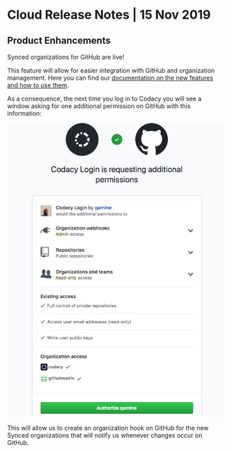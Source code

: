 # Cloud Release Notes | 15 Nov 2019

## Product Enhancements

Synced organizations for GitHub are live!

This feature will allow for easier integration with GitHub and
organization management. Here you can find our [documentation on the new
features and how to use
them](/hc/en-us/articles/360010263720).

As a consequence, the next time you log in to Codacy you will see a
window asking for one additional permission on GitHub with this
information:

![Screen_Shot_2019-11-15_at_17.37.07.png](../../images/Screen_Shot_2019-11-15_at_17.37.07.png)

This will allow us to create an organization hook on GitHub for the new
Synced organizations that will notify us whenever changes occur on
GitHub.
